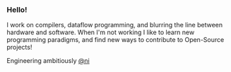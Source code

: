 ### Hello!

I work on compilers, dataflow programming, and blurring the line between hardware and software. When I'm not working I like to learn new programming paradigms, and find new ways to contribute to Open-Source projects!

Engineering ambitiously [@ni](https://github.com/ni)
